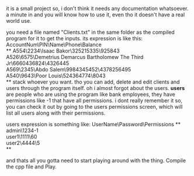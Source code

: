 it is a small project so, i don't think it needs any documentation whatsoever. a minute in and you will know how to use it, even tho it doesn't have a real world use.

you need a file named "Clients.txt" in the same folder as the compiled program for it to get the inputs.
its expression is like this: 
AccountNum\PIN\Name\Phone\Balance\
**
A554\2234\Isaac Bakor\325215335\925843\
A526\6575\Demetrius Demarcus Bartholomew The Third Jr\6660436824\4326445\
A569\2345\Abdo Salem\9984345452\4378256495\
A540\9643\Poor Louis\524364774\8043\
**
stack whoever you want. tho you can add, delete and edit clients and users through the program itself.
oh i almost forgot about the users.
**users** are people who are using the program like bank employees, they have permissions like -1 that have all permissions.
i dont really remember it so, you can check it out by going to the users permissions screen,
which will list all users along with their permissions.

users expression is something like:
UserName\Password\Permissions
**
admin\1234\-1\
user1\1111\60\
user2\4444\5\
**

and thats all you gotta need to start playing around with the thing.
Compile the cpp file and Play.
